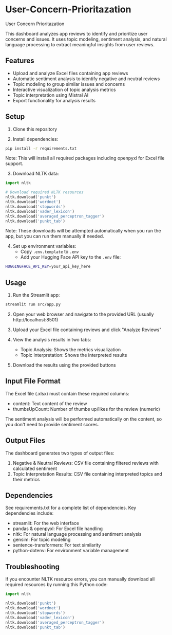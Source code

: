 # User-Concern-Prioritazation
User Concern Prioritazation

This dashboard analyzes app reviews to identify and prioritize user concerns and issues. It uses topic modeling, sentiment analysis, and natural language processing to extract meaningful insights from user reviews.

## Features

- Upload and analyze Excel files containing app reviews
- Automatic sentiment analysis to identify negative and neutral reviews
- Topic modeling to group similar issues and concerns
- Interactive visualization of topic analysis metrics
- Topic interpretation using Mistral AI
- Export functionality for analysis results

## Setup

1. Clone this repository

2. Install dependencies:
```bash
pip install -r requirements.txt
```
Note: This will install all required packages including openpyxl for Excel file support.

3. Download NLTK data:
```python
import nltk

# Download required NLTK resources
nltk.download('punkt')
nltk.download('wordnet')
nltk.download('stopwords')
nltk.download('vader_lexicon')
nltk.download('averaged_perceptron_tagger')
nltk.download('punkt_tab')
```
Note: These downloads will be attempted automatically when you run the app, but you can run them manually if needed.

4. Set up environment variables:
   - Copy `.env.template` to `.env`
   - Add your Hugging Face API key to the `.env` file:
```bash
HUGGINGFACE_API_KEY=your_api_key_here
```

## Usage

1. Run the Streamlit app:
```bash
streamlit run src/app.py
```

2. Open your web browser and navigate to the provided URL (usually http://localhost:8501)

3. Upload your Excel file containing reviews and click "Analyze Reviews"

4. View the analysis results in two tabs:
   - Topic Analysis: Shows the metrics visualization
   - Topic Interpretation: Shows the interpreted results

5. Download the results using the provided buttons

## Input File Format

The Excel file (.xlsx) must contain these required columns:
- content: Text content of the review
- thumbsUpCount: Number of thumbs up/likes for the review (numeric)

The sentiment analysis will be performed automatically on the content, so you don't need to provide sentiment scores.

## Output Files

The dashboard generates two types of output files:
1. Negative & Neutral Reviews: CSV file containing filtered reviews with calculated sentiment
2. Topic Interpretation Results: CSV file containing interpreted topics and their metrics

## Dependencies

See requirements.txt for a complete list of dependencies. Key dependencies include:
- streamlit: For the web interface
- pandas & openpyxl: For Excel file handling
- nltk: For natural language processing and sentiment analysis
- gensim: For topic modeling
- sentence-transformers: For text similarity
- python-dotenv: For environment variable management

## Troubleshooting

If you encounter NLTK resource errors, you can manually download all required resources by running this Python code:
```python
import nltk

nltk.download('punkt')
nltk.download('wordnet')
nltk.download('stopwords')
nltk.download('vader_lexicon')
nltk.download('averaged_perceptron_tagger')
nltk.download('punkt_tab')
``` 
